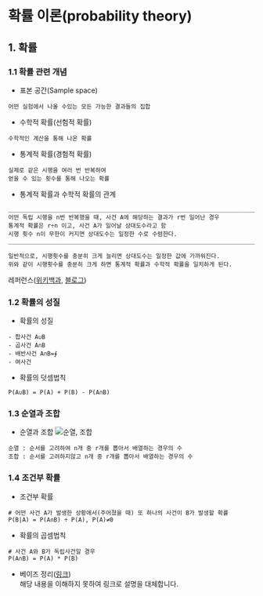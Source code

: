 확률 이론(probability theory)
===

## 1. 확률
### 1.1 확률 관련 개념

- 표본 공간(Sample space)
```
어떤 실험에서 나올 수있는 모든 가능한 결과들의 집합
```
- 수학적 확률(선험적 확률)
```
수학적인 계산을 통해 나온 확률
```
- 통계적 확률(경험적 확률)
```
실제로 같은 시행을 여러 번 반복하여
얻을 수 있는 횟수를 통해 나오는 확률
```

- 통계적 확률과 수학적 확률의 관계
```
_________________________________________________________________________
어떤 독립 시행을 n번 반복했을 때, 사건 A에 해당하는 결과가 r번 일어난 경우
통계적 확률은 r÷n 이고, 사건 A가 일어날 상대도수라고 함
시행 횟수 n이 무한이 커지면 상대도수는 일정한 수로 수렴한다.
_________________________________________________________________________

일반적으로, 시행횟수를 충분히 크게 늘리면 상대도수는 일정한 값에 가까워진다.
위와 같이 시행횟수를 충분히 크게 하면 통계적 확률과 수학적 확률을 일치하게 된다.
```
레퍼런스([위키백과](https://ko.wikipedia.org/wiki/%ED%99%95%EB%A5%A0%EB%A1%A0), [블로그](https://m.blog.naver.com/noela70/221112417204))

### 1.2 확률의 성질
- 확률의 성질
```
- 합사건 A∪B
- 곱사건 A∩B
- 배반사건 A∩B=∮
- 여사건 
```
- 확률의 덧셈법칙
```
P(A∪B) = P(A) + P(B) - P(A∩B)
```

### 1.3 순열과 조합
- 순열과 조합
![순열, 조합](https://user-images.githubusercontent.com/101171109/168032169-c498feb6-34f8-4270-81da-a2e112e466ea.png)
```
순열 : 순서를 고려하여 n개 중 r개를 뽑아서 배열하는 경우의 수
조합 : 순서를 고려하지않고 n개 중 r개를 뽑아서 배열하는 경우의 수
```

### 1.4 조건부 확률
- 조건부 확률
```
# 어떤 사건 A가 발생한 상황에서(주어졌을 때) 또 하나의 사건이 B가 발생할 확률
P(B|A) = P(A∩B) ÷ P(A), P(A)≠0
```

- 확률의 곱셈법칙
```
# 사건 A와 B가 독립사건일 경우
P(A∩B) = P(A) * P(B)
```

- 베이즈 정리([링크](https://www.youtube.com/watch?v=Y4ecU7NkiEI))   
해당 내용을 이해하지 못하여 링크로 설명을 대체합니다.
